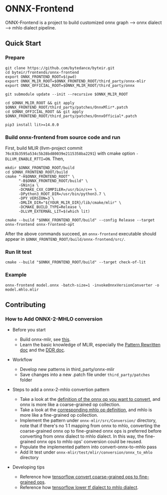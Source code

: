 # ONNX-Frontend

ONNX-Frontend is a project to build customized onnx graph --> onnx dialect --> mhlo dialect pipeline.

## Quick Start

### Prepare
```
git clone https://github.com/bytedance/byteir.git
cd byteir/frontends/onnx-frontend
export ONNX_FRONTEND_ROOT=$(pwd)
export ONNX_MLIR_ROOT=$ONNX_FRONTEND_ROOT/third_party/onnx-mlir
export ONNX_OFFICIAL_ROOT=$ONNX_MLIR_ROOT/third_party/onnx

git submodule update --init --recursive $ONNX_MLIR_ROOT

cd $ONNX_MLIR_ROOT && git apply $ONNX_FRONTEND_ROOT/third_party/patches/OnnxMlir*.patch
cd $ONNX_OFFICIAL_ROOT && git apply $ONNX_FRONTEND_ROOT/third_party/patches/OnnxOfficial*.patch

pip3 install lit>=14.0.0
```

### Build onnx-frontend from source code and run
First, build MLIR (llvm-project commit `76c83b3595a534c5b28bd80039e2115358ba2291`) with cmake option `-DLLVM_ENABLE_RTTI=ON`.
Then,
```
mkdir $ONNX_FRONTEND_ROOT/build
cd $ONNX_FRONTEND_ROOT/build
cmake "-H$ONNX_FRONTEND_ROOT" \
      "-B$ONNX_FRONTEND_ROOT/build" \
      -GNinja \
      -DCMAKE_CXX_COMPILER=/usr/bin/c++ \
      -DPython3_ROOT_DIR=/usr/bin/python3.7 \
      -DPY_VERSION=3 \
      -DMLIR_DIR="${YOUR_MLIR_DIR}/lib/cmake/mlir" \
      -DCMAKE_BUILD_TYPE=Release \
      -DLLVM_EXTERNAL_LIT=$(which lit)

cmake --build "$ONNX_FRONTEND_ROOT/build" --config Release --target onnx-frontend onnx-frontend-opt
```
After the above commands succeed, an `onnx-frontend` executable should appear in `$ONNX_FRONTEND_ROOT/build/onnx-frontend/src/`.

### Run lit test
```
cmake --build "$ONNX_FRONTEND_ROOT/build" --target check-of-lit
```

### Example
```
onnx-frontend model.onnx -batch-size=1 -invokeOnnxVersionConverter -o model.mhlo.mlir
```

## Contributing

### How to Add ONNX-2-MHLO conversion
- Before you start
  - Build onnx-mlir, see [this](https://github.com/onnx/onnx-mlir/blob/main/docs/BuildOnLinuxOSX.md).
  - Learn the basic knowledge of MLIR, especially the [Pattern Rewritten doc](https://mlir.llvm.org/docs/PatternRewriter/) and the [DDR doc](https://mlir.llvm.org/docs/DeclarativeRewrites/).

- Workflow
  - Develop new patterns in third_party/onnx-mlir
  - Save changes into a new .patch file under `third_party/patches` folder

- Steps to add a onnx-2-mhlo convertion pattern

  - Take a look at the [definition of the onnx op you want to convert](https://github.com/onnx/onnx-mlir/blob/main/src/Dialect/ONNX/ONNXOps.td.inc), and onnx is more like a coarse-grained op collection.
  - Take a look at the [corresponding mhlo op definition](https://github.com/tensorflow/mlir-hlo/blob/master/include/mlir-hlo/Dialect/mhlo/IR/hlo_ops.td), and mhlo is more like a fine-grained op collection.
  - Implement the pattern under `onnx-mlir/src/Conversion/` directory, note that if there's no 1:1 mapping from onnx to mhlo, converting the coarse-grained onnx op to fine-grained onnx ops is preferred before converting from onnx dialect to mhlo dialect. In this way, the fine-grained onnx ops to mhlo ops' conversion could be reused.
  - Populate the implemented pattern into convert-onnx-to-mhlo pass
  - Add lit test under `onnx-mlir/test/mlir/conversion/onnx_to_mhlo` directory

- Developing tips
  - Reference how [tensorflow convert coarse-grained ops to fine-grained ops](https://github.com/tensorflow/tensorflow/blob/master/tensorflow/compiler/mlir/tensorflow/transforms/lower_tf.cc). 
  - Reference how [tensorflow lower tf dialect to mhlo dialect](https://github.com/tensorflow/tensorflow/blob/master/tensorflow/compiler/mlir/xla/transforms/legalize_tf.cc).

